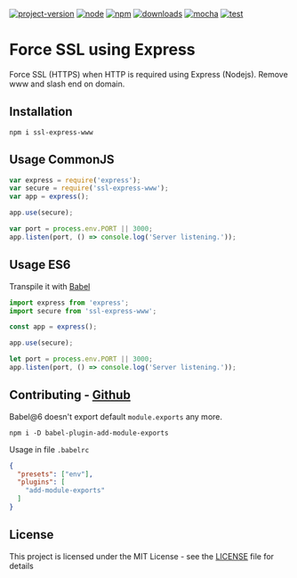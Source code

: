 [![project-version](https://img.shields.io/badge/1.0.15-version-blue.svg?style=flat-square)](https://github.com/brunomacedo/ssl-express-www/blob/master/specs/index.spec.js) [![node](https://img.shields.io/badge/8.9.1-node-green.svg?style=flat-square)](https://nodejs.org/en/) [![npm](https://img.shields.io/badge/5.5.1-npm-red.svg?style=flat-square)](https://www.npmjs.com) [![downloads](https://img.shields.io/npm/dt/express.svg?style=flat-square)](https://www.npmjs.com/package/ssl-express-www) [![mocha](https://img.shields.io/badge/4.1.0-mocha-yellowgreen.svg?style=flat-square)](https://mochajs.org/) [![test](https://img.shields.io/badge/test-passing-brightgreen.svg?style=flat-square)](https://mochajs.org/)

# Force SSL using Express

Force SSL (HTTPS) when HTTP is required using Express (Nodejs). Remove www and slash end on domain.

## Installation

```prompt
npm i ssl-express-www
```

## Usage CommonJS

```javascript
var express = require('express');
var secure = require('ssl-express-www');
var app = express();

app.use(secure);

var port = process.env.PORT || 3000;
app.listen(port, () => console.log('Server listening.'));

```

## Usage ES6

Transpile it with [Babel](https://babeljs.io/)

```javascript
import express from 'express';
import secure from 'ssl-express-www';

const app = express();

app.use(secure);

let port = process.env.PORT || 3000;
app.listen(port, () => console.log('Server listening.'));

```


## Contributing - [Github](https://github.com/brunomacedo/ssl-express-www)

Babel@6 doesn't export default `module.exports` any more.

```prompt
npm i -D babel-plugin-add-module-exports
```

Usage in file `.babelrc`

```json
{
  "presets": ["env"],
  "plugins": [
    "add-module-exports"
  ]
}
```

## License

This project is licensed under the MIT License - see the [LICENSE](LICENSE) file for details
